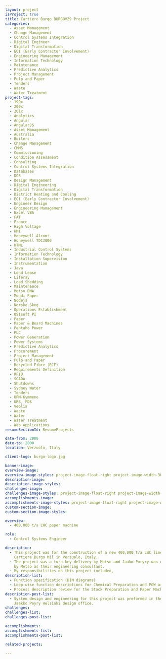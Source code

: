 ```yaml
---
layout: project
isProject: true
title: Cartiere Burgo BURGOVZ9 Project
categories:
  - Asset Management
  - Change Management
  - Control Systems Integration
  - Digital Engineer
  - Digital Transformation
  - ECI (Early Contractor Involvement)
  - Engineering Management
  - Information Technology
  - Maintenance
  - Predictive Analytics
  - Project Management
  - Pulp and Paper
  - Tenders
  - Waste
  - Water Treatment
project-tags:
  - 199x
  - 200x
  - 201x
  - Analytics
  - Angular
  - AngularJS
  - Asset Management
  - Australia
  - Boilers
  - Change Management
  - CMMS
  - Commissioning
  - Condition Assessment
  - Consulting
  - Control Systems Integration
  - Databases
  - DCS
  - Design Management
  - Digital Engineering
  - Digital Transformation
  - District Heating and Cooling
  - ECI (Early Contractor Involvement)
  - Engineer Design
  - Engineering Management
  - Excel VBA
  - FAT
  - France
  - High Voltage
  - HMI
  - Honeywell Alcont
  - Honeywell TDC3000
  - HTML
  - Industrial Control Systems
  - Information Technology
  - Installation Supervision
  - Instrumentation
  - Java
  - Lend Lease
  - Liferay
  - Load Shedding
  - Maintenance
  - Metso DNA
  - Mondi Paper
  - Nodejs
  - Norske Skog
  - Operations Establishment
  - OSIsoft PI
  - Paper
  - Paper & Board Machines
  - Pentaho Power
  - PLC
  - Power Generation
  - Power Systems
  - Predictive Analytics
  - Procurement
  - Project Management
  - Pulp and Paper
  - Recycled Fibre (RCF)
  - Requirements Definition
  - RFID
  - SCADA
  - Shutdowns
  - Sydney Water
  - Tenders
  - UPM-Kymmene
  - URS, FDS
  - Veolia
  - Waste
  - Water
  - Water Treatment
  - Web Applications
resumeSectionId: ResumeProjects

date-from: 2000
date-to: 2000
location: Verzuolo, Italy

client-logo: burgo-logo.jpg

banner-image:
overview-image:
overview-image-styles: project-image-float-right project-image-width-30
description-image:
description-image-styles:
challenges-image:
challenges-image-styles: project-image-float-right project-image-width-40
accomplishments-image:
accomplishments-image-styles: project-image-float-right project-image-width-40
custom-section-image:
custom-section-image-styles:

overview:
  - 400,000 t/a LWC paper machine

role:
  - Control Systems Engineer

description:
  - This project was for the construction of a new 400,000 t/a LWC line at the
    Cartiere Burgo Mil in Verzuolo, Italy.
  - The project was a turn-key delivery by Metso and Jaako Poryry was engaged
    by Metso as their engineering consultant.
  - My responsibilities on this project included,
description-list:
  - Function specification (DIN diagrams)
  - Loop-wise function descriptions for Chemical Preparation and PGW areas
  - Process description review for the Stock Preparation and Paper Machine areas
description-post-list:
  - System design and engineering for this project was preformed in the
    Jaakko Poyry Helsinki design office.
challenges:
challenges-list:    
challenges-post-list:    

accomplishments:
accomplishments-list:    
accomplishments-post-list:    

related-projects:

---
```

